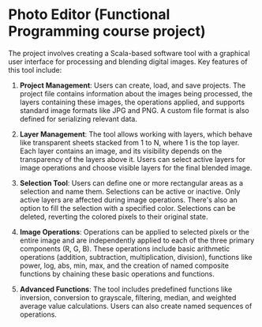 # Photo Editor (Functional Programming course project)

The project involves creating a Scala-based software tool with a graphical user interface for processing and blending digital images. Key features of this tool include:

1. **Project Management**: Users can create, load, and save projects. The project file contains information about the images being processed, the layers containing these images, the operations applied, and supports standard image formats like JPG and PNG. A custom file format is also defined for serializing relevant data.

2. **Layer Management**: The tool allows working with layers, which behave like transparent sheets stacked from 1 to N, where 1 is the top layer. Each layer contains an image, and its visibility depends on the transparency of the layers above it. Users can select active layers for image operations and choose visible layers for the final blended image.

3. **Selection Tool**: Users can define one or more rectangular areas as a selection and name them. Selections can be active or inactive. Only active layers are affected during image operations. There's also an option to fill the selection with a specified color. Selections can be deleted, reverting the colored pixels to their original state.

4. **Image Operations**: Operations can be applied to selected pixels or the entire image and are independently applied to each of the three primary components (R, G, B). These operations include basic arithmetic operations (addition, subtraction, multiplication, division), functions like power, log, abs, min, max, and the creation of named composite functions by chaining these basic operations and functions.

5. **Advanced Functions**: The tool includes predefined functions like inversion, conversion to grayscale, filtering, median, and weighted average value calculations. Users can also create named sequences of operations.
